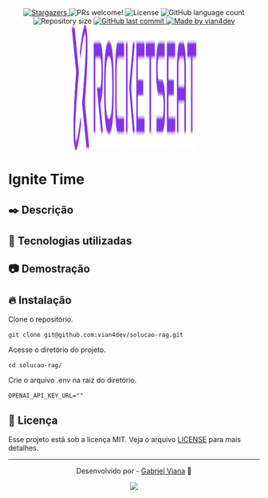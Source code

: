 <div align="center">
  <a href="https://github.com/vian4dev/ignite-time/stargazers">
    <img alt="Stargazers" src="https://img.shields.io/github/stars/vian4dev/ignite-time?style=social">
  </a>
  
  <img alt="PRs welcome!" src="https://img.shields.io/static/v1?label=PRs&message=welcome&color=7159c1&labelColor=000000" />
  <img alt="License" src="https://img.shields.io/static/v1?label=license&message=MIT&color=7159c1&labelColor=000000">
  <img alt="GitHub language count" src="https://img.shields.io/github/languages/count/vian4dev/ignite-time?color=%2304D361">
  <img alt="Repository size" src="https://img.shields.io/github/repo-size/vian4dev/ignite-time">
	
  <a href="https://github.com/vian4dev/ignite-time/commits/master">
    <img alt="GitHub last commit" src="https://img.shields.io/github/last-commit/vian4dev/ignite-time">
  </a>
  
  <a href="https://www.linkedin.com/in/vianadev/">
    <img alt="Made by vian4dev" src="https://img.shields.io/badge/made%20by-vian4dev-%2304D361">
  </a>
</div>

<div align="center">
  <img src="https://raw.githubusercontent.com/vian4dev/vian4dev/bfae0da7d97ab8f10a008d3fdea6f2e2181fa3ca/.github/rocketseat.svg" width="250" height="250" alt="Rocketseat">
</div>

# Ignite Time

## ✒️ Descrição

## 🚀 Tecnologias utilizadas

## 📷 Demostração

## 🔥 Instalação
Clone o repositório.
~~~
git clone git@github.com:vian4dev/solucao-rag.git
~~~
Acesse o diretório do projeto.
~~~
cd solucao-rag/
~~~
Crie o arquivo .env na raiz do diretório.
~~~
OPENAI_API_KEY_URL=""

~~~



## 📝 Licença
Esse projeto está sob a licença MIT. Veja o arquivo [LICENSE](LICENSE) para mais detalhes.

---
<div align="center"> 
 <p>Desenvolvido por - <a href="https://github.com/vian4dev">Gabriel Viana</a> 🤖</p>
 
 <a href="https://www.linkedin.com/in/vianadev" target="_blank"><img src="https://img.shields.io/badge/-LinkedIn-%230077B5?style=for-the-badge&logo=linkedin&logoColor=white" target="_blank"></a> 
</div>
